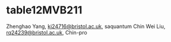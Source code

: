 # table12MVB211

Zhenghao Yang, kj24716@bristol.ac.uk, saquantum
Chin Wei Liu, rq24239@bristol.ac.uk, Chin-pro